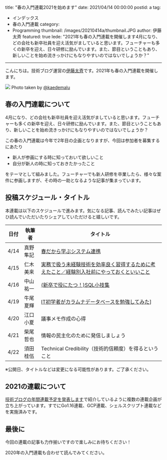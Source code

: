 title: "春の入門連載2021を始めます"
date: 2021/04/14 00:00:00
postid: a
tag:
  - インデックス
  - 春の入門連載
category:
  - Programming
thumbnail: /images/20210414a/thumbnail.JPG
author: 伊藤太斉
featured: true
lede: "2021年も春の入門連載を開催します4月になり、どの会社も新卒社員を迎え活気がましていると思います。フューチャーも多くの新卒を迎え、日々研修に励んでいます。また、節目ということもあり、新しいことを始め流きっかけにもなりやすいのではないでしょうか？"
---

こんにちは。技術ブログ運営の[伊藤太斉](https://twitter.com/kaedemalu)です。2021年も春の入門連載を開催します。

![](/images/20210414a/IMG_0722.JPG)
Photo taken by [@kaedemalu](https://twitter.com/kaedemalu)

## 春の入門連載について
4月になり、どの会社も新卒社員を迎え活気がましていると思います。フューチャーも多くの新卒を迎え、日々研修に励んでいます。また、節目ということもあり、新しいことを始め流きっかけにもなりやすいのではないでしょうか？

この春の入門連載は今年で2年目の企画となりますが、今回は参加者を募集するにあたり

- 新人が参画にする時に知っておいて欲しいこと
- 自分が新人の時に知っておきたかったこと

をテーマとして組みました。フューチャーでも新人研修を卒業したら、様々な案件に参画しますが、その時の一助となるような記事が集まっています。

## 投稿スケジュール・タイトル
本連載は以下のスケジュールで進みます。気になる記事、読んでみたい記事はぜひ読んでいただいたりシェアしていただけると嬉しいです。

| 日付 | 執筆者 | タイトル |
| ----- | ----- | ----- |
| 4/14 | 真野隼記 | [春だから学ぶシステム連携](/articles/20210414b/) |
| 4/15 | 仁木美来 | [実務で扱う未経験技術を効率良く習得するために考えたこと／経験別入社前にやっておくといいこと](/articles/20210415a/) |
| 4/16 | 中山祐一 | [(新卒で役にたつ！)SQL小技集](/articles/20210416b/)|
| 4/19 | 牛尾夏輝 | [IT初学者がカラムナデータベースを勉強してみた](/articles/20210419b/)] |
| 4/20 | 江口小夏 | 議事メモ作成の心得 |
| 4/21 | 柴尾哲也 | 情報の民主化のために発信しましょう |
| 4/22 | 須田桂伍 | Technical Credibility（技術的信頼度）を得るということ |

※公開日、タイトルなどは変更になる可能性があります。ご了承ください。

## 2021の連載について

[技術ブログの年間連載予定を発表します](/articles/20210112/)で紹介しているように複数の連載企画が立ち上がっています。すでにGo1.16連載、GCP連載、シェルスクリプト連載などを実施済みです。

## 最後に

今回の連載の記事も力作揃いですので楽しみにお待ちください！

2020年の入門連載も合わせて読んでみてください。

<div class="iframely-embed"><div class="iframely-responsive" style="height: 140px; padding-bottom: 0;"><a href="https://future-architect.github.io/articles/20200529/index.html" data-iframely-url="//cdn.iframe.ly/api/iframe?url=https%3A%2F%2Ffuture-architect.github.io%2Farticles%2F20200529%2F&key=42622142e53a4cc5ab36703bcee5415f"></a></div></div><script async src="//cdn.iframe.ly/embed.js" charset="utf-8"></script>

